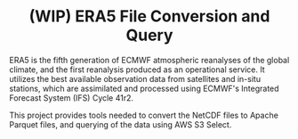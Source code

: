 <h1 align="center">
  (WIP) ERA5 File Conversion and Query
  <br>
</h1>

ERA5 is the fifth generation of ECMWF atmospheric 
reanalyses of the global climate, and the first reanalysis produced as an operational service. 
It utilizes the best available observation data from satellites and in-situ stations, 
which are assimilated and processed using ECMWF's Integrated Forecast System (IFS) Cycle 41r2.

This project provides tools needed to convert the NetCDF files 
to Apache Parquet files, and querying of the data using AWS S3 Select.
